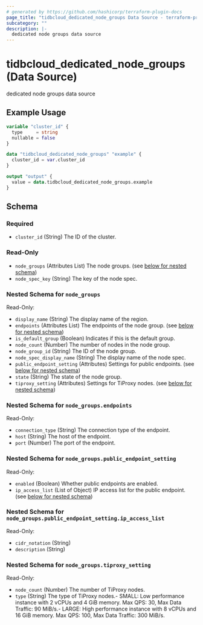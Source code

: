 ```yaml
---
# generated by https://github.com/hashicorp/terraform-plugin-docs
page_title: "tidbcloud_dedicated_node_groups Data Source - terraform-provider-tidbcloud"
subcategory: ""
description: |-
  dedicated node groups data source
---
```


# tidbcloud_dedicated_node_groups (Data Source)

dedicated node groups data source

## Example Usage

```terraform
variable "cluster_id" {
  type     = string
  nullable = false
}

data "tidbcloud_dedicated_node_groups" "example" {
  cluster_id = var.cluster_id
}

output "output" {
  value = data.tidbcloud_dedicated_node_groups.example
}
```

<!-- schema generated by tfplugindocs -->
## Schema

### Required

- `cluster_id` (String) The ID of the cluster.

### Read-Only

- `node_groups` (Attributes List) The node groups. (see [below for nested schema](#nestedatt--node_groups))
- `node_spec_key` (String) The key of the node spec.

<a id="nestedatt--node_groups"></a>
### Nested Schema for `node_groups`

Read-Only:

- `display_name` (String) The display name of the region.
- `endpoints` (Attributes List) The endpoints of the node group. (see [below for nested schema](#nestedatt--node_groups--endpoints))
- `is_default_group` (Boolean) Indicates if this is the default group.
- `node_count` (Number) The number of nodes in the node group.
- `node_group_id` (String) The ID of the node group.
- `node_spec_display_name` (String) The display name of the node spec.
- `public_endpoint_setting` (Attributes) Settings for public endpoints. (see [below for nested schema](#nestedatt--node_groups--public_endpoint_setting))
- `state` (String) The state of the node group.
- `tiproxy_setting` (Attributes) Settings for TiProxy nodes. (see [below for nested schema](#nestedatt--node_groups--tiproxy_setting))

<a id="nestedatt--node_groups--endpoints"></a>
### Nested Schema for `node_groups.endpoints`

Read-Only:

- `connection_type` (String) The connection type of the endpoint.
- `host` (String) The host of the endpoint.
- `port` (Number) The port of the endpoint.


<a id="nestedatt--node_groups--public_endpoint_setting"></a>
### Nested Schema for `node_groups.public_endpoint_setting`

Read-Only:

- `enabled` (Boolean) Whether public endpoints are enabled.
- `ip_access_list` (List of Object) IP access list for the public endpoint. (see [below for nested schema](#nestedatt--node_groups--public_endpoint_setting--ip_access_list))

<a id="nestedatt--node_groups--public_endpoint_setting--ip_access_list"></a>
### Nested Schema for `node_groups.public_endpoint_setting.ip_access_list`

Read-Only:

- `cidr_notation` (String)
- `description` (String)



<a id="nestedatt--node_groups--tiproxy_setting"></a>
### Nested Schema for `node_groups.tiproxy_setting`

Read-Only:

- `node_count` (Number) The number of TiProxy nodes.
- `type` (String) The type of TiProxy nodes.- SMALL: Low performance instance with 2 vCPUs and 4 GiB memory. Max QPS: 30, Max Data Traffic: 90 MiB/s.- LARGE: High performance instance with 8 vCPUs and 16 GiB memory. Max QPS: 100, Max Data Traffic: 300 MiB/s.
